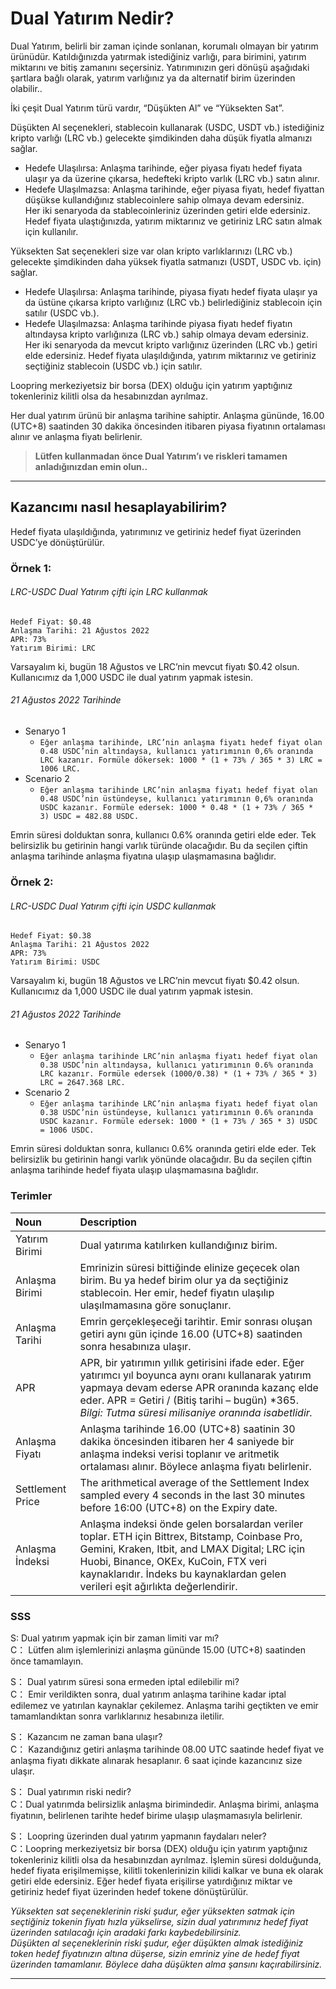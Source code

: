 # Dual Yatırım Nedir?

Dual Yatırım, belirli bir zaman içinde sonlanan, korumalı olmayan bir yatırım ürünüdür. Katıldığınızda yatırmak istediğiniz varlığı, para birimini, yatırım miktarını ve bitiş zamanını seçersiniz. Yatırımınızın geri dönüşü aşağıdaki şartlara bağlı olarak, yatırım varlığınız ya da alternatif birim üzerinden olabilir..


İki çeşit Dual Yatırım türü vardır, “Düşükten Al” ve “Yüksekten Sat”.

Düşükten Al seçenekleri, stablecoin kullanarak (USDC, USDT vb.) istediğiniz kripto varlığı (LRC vb.) gelecekte şimdikinden daha düşük fiyatla almanızı sağlar. 

- Hedefe Ulaşılırsa: Anlaşma tarihinde, eğer piyasa fiyatı hedef fiyata ulaşır ya da üzerine çıkarsa, hedefteki kripto varlık (LRC vb.) satın alınır.   
- Hedefe Ulaşılmazsa: Anlaşma tarihinde, eğer piyasa fiyatı, hedef fiyattan düşükse kullandığınız stablecoinlere sahip olmaya devam edersiniz.  
 Her iki senaryoda da stablecoinleriniz üzerinden getiri elde edersiniz. Hedef fiyata ulaştığınızda, yatırım miktarınız ve getiriniz LRC satın almak için kullanılır. 

Yüksekten Sat seçenekleri size var olan kripto varlıklarınızı (LRC vb.) gelecekte şimdikinden daha yüksek fiyatla satmanızı (USDT, USDC vb. için) sağlar.

- Hedefe Ulaşılırsa: Anlaşma tarihinde, piyasa fiyatı hedef fiyata ulaşır ya da üstüne çıkarsa kripto varlığınız (LRC vb.) belirlediğiniz stablecoin için satılır (USDC vb.).  
- Hedefe Ulaşılmazsa: Anlaşma tarihinde piyasa fiyatı hedef fiyatın altındaysa kripto varlığınıza (LRC vb.) sahip olmaya devam edersiniz.  
  Her iki senaryoda da mevcut kripto varlığınız üzerinden (LRC vb.) getiri elde edersiniz. Hedef fiyata ulaşıldığında, yatırım miktarınız ve getiriniz seçtiğiniz stablecoin (USDC vb.) için satılır.

Loopring merkeziyetsiz bir borsa (DEX) olduğu için yatırım yaptığınız tokenleriniz kilitli olsa da hesabınızdan ayrılmaz.

Her dual yatırım ürünü bir anlaşma tarihine sahiptir. Anlaşma gününde, 16.00 (UTC+8) saatinden 30 dakika öncesinden itibaren piyasa fiyatının ortalaması alınır ve anlaşma fiyatı belirlenir.

> **Lütfen kullanmadan önce Dual Yatırım’ı ve riskleri tamamen anladığınızdan emin olun..**
***

## Kazancımı nasıl hesaplayabilirim?

Hedef fiyata ulaşıldığında, yatırımınız ve getiriniz hedef fiyat üzerinden USDC’ye dönüştürülür.

### Örnek 1:

###### LRC-USDC Dual Yatırım çifti için LRC kullanmak

```text 
Hedef Fiyat: $0.48
Anlaşma Tarihi: 21 Ağustos 2022
APR: 73%
Yatırım Birimi: LRC 
```

Varsayalım ki, bugün 18 Ağustos ve LRC’nin mevcut fiyatı $0.42 olsun. Kullanıcımız da 1,000 USDC ile dual yatırım yapmak istesin.

###### 21 Ağustos 2022 Tarihinde

- Senaryo 1
  - `Eğer anlaşma tarihinde, LRC’nin anlaşma fiyatı hedef fiyat olan 0.48 USDC’nin altındaysa, kullanıcı yatırımının 0,6% oranında LRC kazanır. Formüle dökersek: 1000 * (1 + 73% / 365 * 3) LRC = 1006 LRC.`
- Scenario 2
  - `Eğer anlaşma tarihinde LRC’nin anlaşma fiyatı hedef fiyat olan 0.48 USDC’nin üstündeyse, kullanıcı yatırımının 0,6% oranında USDC kazanır. Formüle edersek: 1000 * 0.48 * (1 + 73% / 365 * 3) USDC = 482.88 USDC.`

Emrin süresi dolduktan sonra, kullanıcı 0.6% oranında getiri elde eder. Tek belirsizlik bu getirinin hangi varlık türünde olacağıdır. Bu da seçilen çiftin anlaşma tarihinde anlaşma fiyatına ulaşıp ulaşmamasına bağlıdır.

### Örnek 2:

###### LRC-USDC Dual Yatırım çifti için USDC kullanmak

```text 
Hedef Fiyat: $0.38
Anlaşma Tarihi: 21 Ağustos 2022
APR: 73%
Yatırım Birimi: USDC 
```

Varsayalım ki, bugün 18 Ağustos ve LRC’nin mevcut fiyatı $0.42 olsun. Kullanıcımız da 1,000 USDC ile dual yatırım yapmak istesin.

###### 21 Ağustos 2022 Tarihinde

- Senaryo 1
  - `Eğer anlaşma tarihinde LRC’nin anlaşma fiyatı hedef fiyat olan 0.38 USDC’nin altındaysa, kullanıcı yatırımının 0.6% oranında LRC kazanır. Formüle edersek (1000/0.38) * (1 + 73% / 365 * 3) LRC = 2647.368 LRC.`
- Scenario 2
  - `Eğer anlaşma tarihinde LRC’nin anlaşma fiyatı hedef fiyat olan 0.38 USDC’nin üstündeyse, kullanıcı yatırımının 0.6% oranında USDC kazanır. Formüle edersek: 1000 * (1 + 73% / 365 * 3) USDC = 1006 USDC.`

Emrin süresi dolduktan sonra, kullanıcı 0.6% oranında getiri elde eder. Tek belirsizlik bu getirinin hangi varlık yönünde olacağıdır. Bu da seçilen çiftin anlaşma tarihinde hedef fiyata ulaşıp ulaşmamasına bağlıdır.

### Terimler

| Noun | Description |
| :------------ | :------------ |
| Yatırım Birimi  | Dual yatırıma katılırken kullandığınız birim.  |
| Anlaşma Birimi  | Emrinizin süresi bittiğinde elinize geçecek olan birim. Bu ya hedef birim olur ya da seçtiğiniz stablecoin. Her emir, hedef fiyatın ulaşılıp ulaşılmamasına göre sonuçlanır.  |
| Anlaşma Tarihi  | Emrin gerçekleşeceği tarihtir. Emir sonrası oluşan getiri aynı gün içinde 16.00 (UTC+8) saatinden sonra hesabınıza ulaşır. |
| APR  | APR, bir yatırımın yıllık getirisini ifade eder. Eğer yatırımcı yıl boyunca aynı oranı kullanarak yatırım yapmaya devam ederse APR oranında kazanç elde eder. APR = Getiri / (Bitiş tarihi – bugün) *365. *Bilgi: Tutma süresi milisaniye oranında isabetlidir.* |
| Anlaşma Fiyatı  | Anlaşma tarihinde 16.00 (UTC+8) saatinin 30 dakika öncesinden itibaren her 4 saniyede bir anlaşma indeksi verisi toplanır ve aritmetik ortalaması alınır. Böylece anlaşma fiyatı belirlenir.  |
| Settlement Price  | The arithmetical average of the Settlement Index sampled every 4 seconds in the last 30 minutes before 16:00 (UTC+8) on the Expiry date.  |
| Anlaşma İndeksi  | Anlaşma indeksi önde gelen borsalardan veriler toplar. ETH için Bittrex, Bitstamp, Coinbase Pro, Gemini, Kraken, Itbit, and LMAX Digital; LRC için Huobi, Binance, OKEx, KuCoin, FTX veri kaynaklarıdır. İndeks bu kaynaklardan gelen verileri eşit ağırlıkta değerlendirir.  |

### SSS

S:  Dual yatırım yapmak için bir zaman limiti var mı?  
C： Lütfen alım işlemlerinizi anlaşma gününde 15.00 (UTC+8) saatinden önce tamamlayın.

S： Dual yatırım süresi sona ermeden iptal edilebilir mi?  
C： Emir verildikten sonra, dual yatırım anlaşma tarihine kadar iptal edilemez ve yatırılan kaynaklar çekilemez. Anlaşma tarihi geçtikten ve emir tamamlandıktan sonra varlıklarınız hesabınıza iletilir.  

S： Kazancım ne zaman bana ulaşır?  
C： Kazandığınız getiri anlaşma tarihinde 08.00 UTC saatinde hedef fiyat ve anlaşma fiyatı dikkate alınarak hesaplanır. 6 saat içinde kazancınız size ulaşır.

S： Dual yatırımın riski nedir?  
C：Dual yatırımda belirsizlik anlaşma birimindedir. Anlaşma birimi, anlaşma fiyatının, belirlenen tarihte hedef birime ulaşıp ulaşmamasıyla belirlenir.

S： Loopring üzerinden dual yatırım yapmanın faydaları neler?  
C：Loopring merkeziyetsiz bir borsa (DEX) olduğu için yatırım yaptığınız tokenleriniz kilitli olsa da hesabınızdan ayrılmaz. İşlemin süresi dolduğunda, hedef fiyata erişilmemişse, kilitli tokenlerinizin kilidi kalkar ve buna ek olarak getiri elde edersiniz. Eğer hedef fiyata erişilirse yatırdığınız miktar ve getiriniz hedef fiyat üzerinden hedef tokene dönüştürülür.

*Yüksekten sat seçeneklerinin riski şudur, eğer yüksekten satmak için seçtiğiniz tokenin fiyatı hızla yükselirse, sizin dual yatırımınız hedef fiyat üzerinden satılacağı için aradaki farkı kaybedebilirsiniz.  
Düşükten al seçeneklerinin riski şudur, eğer düşükten almak istediğiniz token hedef fiyatınızın altına düşerse, sizin emriniz yine de hedef fiyat üzerinden tamamlanır. Böylece daha düşükten alma şansını kaçırabilirsiniz.*
***
